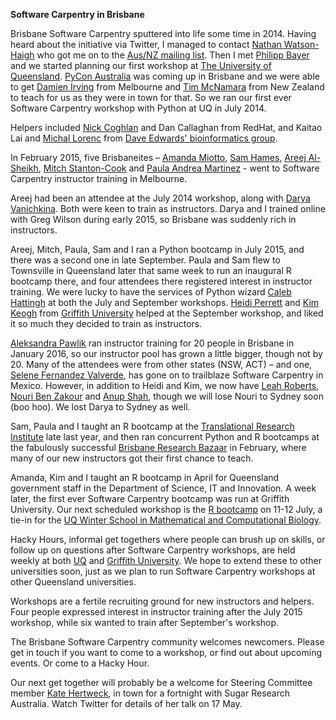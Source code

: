 **Software Carpentry in Brisbane**

Brisbane Software Carpentry sputtered into life some time in 2014. 
Having heard about the initiative via Twitter, I managed to contact [Nathan Watson-Haigh](https://twitter.com/watsonhaigh)
who got me on to the 
[Aus/NZ mailing list](http://lists.software-carpentry.org/mailman/listinfo/aus-nz_lists.software-carpentry.org). 
Then I met [Philipp Bayer](https://twitter.com/PhilippBayer) and we started planning our first workshop at 
[The University of Queensland](http://www.uq.edu.au). [PyCon Australia](https://www.facebook.com/PyConAustralia/) 
was coming up in Brisbane and we were able to get [Damien Irving](https://twitter.com/DrClimate) from Melbourne and 
[Tim McNamara](https://twitter.com/timclicks) from New Zealand to teach for us as they were in town for that. 
So we ran our first ever Software Carpentry workshop with Python at UQ in July 2014.

Helpers included [Nick Coghlan](https://twitter.com/ncoghlan_dev) and Dan Callaghan from RedHat, 
and Kaitao Lai and [Michal Lorenc](https://twitter.com/mictadlo) from 
[Dave Edwards' bioinformatics group](http://www.appliedbioinformatics.com.au/index.php/Main_Page). 

In February 2015, five Brisbaneites – [Amanda Miotto](https://twitter.com/AmandaMiottoGU), 
[Sam Hames](https://twitter.com/scmHames), [Areej Al-Sheikh](https://twitter.com/areejalsheikh), 
[Mitch Stanton-Cook](https://twitter.com/mscook) and [Paula Andrea Martinez](https://twitter.com/orchid00) - 
went to Software Carpentry instructor training in Melbourne. 

Areej had been an attendee at the July 2014 workshop, along with [Darya Vanichkina](https://twitter.com/dvanichkina). 
Both were keen to train as instructors. Darya and I trained online with Greg Wilson during early 2015, 
so Brisbane was suddenly rich in instructors.

Areej, Mitch, Paula, Sam and I ran a Python bootcamp in July 2015, and there was a second one in late September. 
Paula and Sam flew to Townsville in Queensland later that same week to run an inaugural R bootcamp there,
and four attendees there registered interest in instructor training. 
We were lucky to have the services of Python wizard [Caleb Hattingh](https://twitter.com/caleb_hattingh) at 
both the July and September workshops. 
[Heidi Perrett](https://twitter.com/heidzOP) and [Kim Keogh](https://twitter.com/NerdleBert) 
from [Griffith University](http://www.griffith.edu.au) helped at the September workshop, 
and liked it so much they decided to train as instructors. 

[Aleksandra Pawlik](https://twitter.com/aleksandrana) ran instructor training for 20 people in Brisbane in January 2016, 
so our instructor pool has grown a little bigger, though not by 20. Many of the attendees were from other states (NSW, ACT) – 
and one, [Selene Fernandez Valverde](https://twitter.com/SelFdz), has gone on to trailblaze Software Carpentry in Mexico.
However, in addition to Heidi and Kim, we now have [Leah Roberts](https://twitter.com/Loolibear), [Nouri Ben Zakour](https://twitter.com/genomiss) 
and [Anup Shah](https://twitter.com/MrAnupShah), though we will lose Nouri to Sydney soon (boo hoo). 
We lost Darya to Sydney as well.

Sam, Paula and I taught an R bootcamp at the [Translational Research Institute](https://twitter.com/TRI_info) late last year, 
and then ran concurrent Python and R bootcamps at the fabulously successful [Brisbane Research Bazaar](https://storify.com/cloudaus/brisbane-research-bazaar) 
in February, where many of our new instructors got their first chance to teach. 

Amanda, Kim and I taught an R bootcamp in April for Queensland government staff in the Department of Science, IT and Innovation. 
A week later, the first ever Software Carpentry bootcamp was run at Griffith University. 
Our next scheduled workshop is the [R bootcamp](https://github.com/Bio-SWC-BNE/2016-07-11-bne-R) on 11-12 July, 
a tie-in for the [UQ Winter School in Mathematical and Computational Biology](http://bioinformatics.org.au/ws16/). 

Hacky Hours, informal get togethers where people can brush up on skills, or follow up on questions after 
Software Carpentry workshops, are held weekly at both [UQ](hhttps://twitter.com/HackyHourStLuc) and 
[Griffith University](https://twitter.com/hackyhourGU). We hope to extend these to other universities soon, 
just as we plan to run Software Carpentry workshops at other Queensland universities.

Workshops are a fertile recruiting ground for new instructors and helpers. 
Four people expressed interest in instructor training after the July 2015 workshop, 
while six wanted to train after September's workshop. 

The Brisbane Software Carpentry community welcomes newcomers. 
Please get in touch if you want to come to a workshop, or find out about upcoming events. Or come to a Hacky Hour.

Our next get together will probably be a welcome for Steering Committee member [Kate Hertweck](https://twitter.com/k8hert), 
in town for a fortnight with Sugar Research Australia. Watch Twitter for details of her talk on 17 May.
